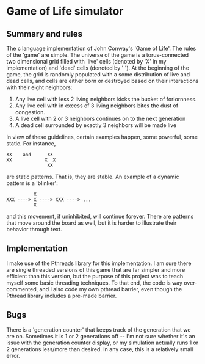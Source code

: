 # Game of Life simulator

## Summary and rules

The c language implementation of John Conway's 'Game of Life'. The rules of the
'game' are simple. The universe of the game is a torus-connected two dimensional grid
filled with 'live' cells (denoted by 'X' in my implementation) and 'dead' cells (denoted
by ' '). At the beginning of the game, the grid is randomly populated with a some
distribution of live and dead cells, and cells are either born or destroyed based on
their interactions with their eight neighbors:

1. Any live cell with less 2 living neighbors kicks the bucket of forlornness.
2. Any live cell with in excess of 3 living neighbors bites the dust of congestion.
3. A live cell with 2 or 3 neighbors continues on to the next generation
4. A dead cell surrounded by exactly 3 neighbors will be made live

In view of these guidelines, certain examples happen, some powerful, some static. For instance,

    XX    and      XX
    XX            X  X
                   XX

are  static patterns. That is, they are stable. An example of a dynamic pattern is 
a 'blinker':

              X 
    XXX ----> X ----> XXX ----> ...
              X

and this movement, if uninhibited, will continue forever. There are patterns that move
around the board as well, but it is harder to illustrate their behavior through text.

## Implementation
I make use of the Pthreads library for this implementation. I am sure there are single
threaded versions of this game that are far simpler and more efficient than this version,
but the purpose of this project was to teach myself some basic threading techniques.
To that end, the code is way over-commented, and I also code my own pthread barrier, even
though the Pthread library includes a pre-made barrier.

## Bugs
There is a 'generation counter' that keeps track of the generation that we are on. 
Sometimes it is 1 or 2 generations off -- I'm not sure whether it's an issue with the 
generation counter display, or my simulation actually runs 1 or 2 generations less/more 
than desired. In any case, this is a relatively small error.
